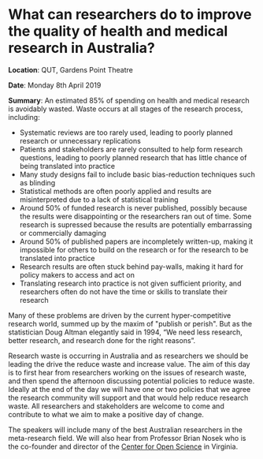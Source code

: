 # What can researchers do to improve the quality of health and medical research in Australia?

**Location**:
QUT, Gardens Point Theatre

**Date**:
Monday 8th April 2019

**Summary**: 
An estimated 85% of spending on health and medical research is avoidably wasted. Waste occurs at all stages of the research process, including:
* Systematic reviews are too rarely used, leading to poorly planned research or unnecessary replications
* Patients and stakeholders are rarely consulted to help form research questions, leading to poorly planned research that has little chance of being translated into practice
* Many study designs fail to include basic bias-reduction techniques such as blinding
* Statistical methods are often poorly applied and results are misinterpreted due to a lack of statistical training 
* Around 50% of funded research is never published, possibly because the results were disappointing or the researchers ran out of time. Some research is supressed because the results are potentially embarrassing or commercially damaging
* Around 50% of published papers are incompletely written-up, making it impossible for others to build on the research or for the research to be translated into practice
* Research results are often stuck behind pay-walls, making it hard for policy makers to access and act on
* Translating research into practice is not given sufficient priority, and researchers often do not have the time or skills to translate their research

Many of these problems are driven by the current hyper-competitive research world, summed up by the maxim of "publish or perish". But as the statistician Doug Altman elegantly said in 1994, “We need less research, better research, and research done for the right reasons”.

Research waste is occurring in Australia and as researchers we should be leading the drive the reduce waste and increase value. The aim of this day is to first hear from researchers working on the issues of research waste, and then spend the afternoon discussing potential policies to reduce waste. Ideally at the end of the day we will have one or two policies that we agree the research community will support and that would help reduce research waste. All researchers and stakeholders are welcome to come and contribute to what we aim to make a positive day of change.

The speakers will include many of the best Australian researchers in the meta-research field. We will also hear from Professor Brian Nosek who is the co-founder and director of the [Center for Open Science](https://cos.io/) in Virginia.
